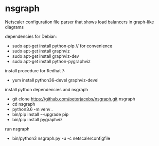 # nsgraph
Netscaler configuration file parser that shows load balancers in graph-like diagrams


dependencies for Debian:
- sudo apt-get install python-pip  // for convenience
- sudo apt-get install graphviz
- sudo apt-get install graphviz-dev
- sudo apt-get install python-pygraphviz

install procedure for Redhat 7:
- yum install python36-devel graphviz-devel 

install python dependencies and nsgraph
- git clone https://github.com/peterjacobs/nsgraph.git nsgraph
- cd nsgraph
- python3.6 -m venv .
- bin/pip install --upgrade pip
- bin/pip install pygraphviz

run nsgraph
- bin/python3 nsgraph.py -u -c netscalerconfigfile

